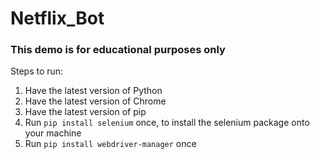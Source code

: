 # Netflix_Bot

### This demo is for educational purposes only

Steps to run:

1. Have the latest version of Python
2. Have the latest version of Chrome
3. Have the latest version of pip
4. Run `pip install selenium` once, to install the selenium package onto your machine
5. Run `pip install webdriver-manager` once
